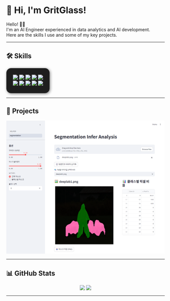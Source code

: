 # 👋 Hi, I'm GritGlass!
    
Hello! 🚀✨  
I'm an AI Engineer experienced in data analytics and AI development.  
Here are the skills I use and some of my key projects.    


            
---

## 🛠 Skills

<div align="center" style="border: 1px solid #444; border-radius: 15px; padding: 20px; background-color: #1e1e1e; box-shadow: 2px 2px 8px #888; display: inline-block;">

  <!-- 1번째 줄 -->
  <img src="https://img.shields.io/badge/Python-3776AB?style=for-the-badge&logo=python&logoColor=white"/>
  <img src="https://img.shields.io/badge/MySQL-4479A1?style=for-the-badge&logo=mysql&logoColor=white"/>
  <img src="https://img.shields.io/badge/PyTorch-EE4C2C?style=for-the-badge&logo=pytorch&logoColor=white"/>
  <img src="https://img.shields.io/badge/Pandas-150458?style=for-the-badge&logo=pandas&logoColor=white"/>
  <img src="https://img.shields.io/badge/Plotly-3F4F75?style=for-the-badge&logo=plotly&logoColor=white"/>
  
  <br/>

  <!-- 2번째 줄 -->
  <img src="https://img.shields.io/badge/AWS-232F3E?style=for-the-badge&logo=amazon-aws&logoColor=white"/>
  <img src="https://img.shields.io/badge/Streamlit-FF4B4B?style=for-the-badge&logo=streamlit&logoColor=white"/>
  <img src="https://img.shields.io/badge/Matplotlib-11557c?style=for-the-badge&logo=plotly&logoColor=white"/>
  <img src="https://img.shields.io/badge/Seaborn-4B8BBE?style=for-the-badge&logo=python&logoColor=white"/>
  <img src="https://img.shields.io/badge/Polars-5A0FC8?style=for-the-badge&logo=rust&logoColor=white"/>

</div>

---

## 📌 Projects

<p align="center">
  <!-- Segmentation Analyzer -->
  <a href="https://github.com/GritGlass/segmentation_analyzer">
    <img src="https://github.com/GritGlass/AI-portfolio/blob/416ada79f311d805c76e98124e2e8e562b024002/segmentation_analizer/assets/analizer.png" />
  </a>
</p>

---

## 📊 GitHub Stats

<p align="center">
  <img src="https://github-readme-stats.vercel.app/api?username=GritGlass&show_icons=true&theme=tokyonight" height="160"/>
  <img src="https://github-readme-stats.vercel.app/api/top-langs/?username=GritGlass&layout=compact&theme=tokyonight" height="160"/>
</p>



            
---

        

